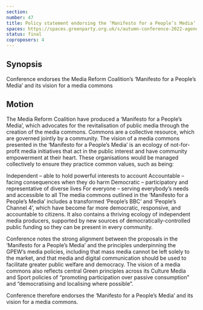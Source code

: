 ```yaml
---
section:
number: 47
title: Policy statement endorsing the ‘Manifesto for a People’s Media’
spaces: https://spaces.greenparty.org.uk/s/autumn-conference-2022-agenda-forum/?contentId=100432
status: final
coproposers: 4
---
```

## Synopsis
Conference endorses the Media Reform Coalition’s ‘Manifesto for a People’s Media’ and its vision for a media commons

## Motion
The Media Reform Coalition have produced a ‘Manifesto for a People’s Media’, which advocates for the revitalisation of public media through the creation of the media commons. Commons are a collective resource, which are governed jointly by a community. The vision of a media commons presented in the ‘Manifesto for a People’s Media’ is an ecology of not-for-profit media initiatives that act in the public interest and have community empowerment at their heart. These organisations would be managed collectively to ensure they practice common values, such as being:

Independent – able to hold powerful interests to account
Accountable – facing consequences when they do harm
Democratic – participatory and representative of diverse lives
For everyone – serving everybody’s needs and accessible to all
The media commons outlined in the ‘Manifesto for a People’s Media’ includes a transformed ‘People’s BBC’ and ‘People’s Channel 4’, which have become far more democratic, responsive, and accountable to citizens. It also contains a thriving ecology of independent media producers, supported by new sources of democratically-controlled public funding so they can be present in every community.

Conference notes the strong alignment between the proposals in the ‘Manifesto for a People’s Media’ and the principles underpinning the GPEW’s media policies, including that mass media cannot be left solely to the market, and that media and digital communication should be used to facilitate greater public welfare and democracy. The vision of a media commons also reflects central Green principles across its Culture Media and Sport policies of “promoting participation over passive consumption” and “democratising and localising where possible”.

Conference therefore endorses the ‘Manifesto for a People’s Media’ and its vision for a media commons.
